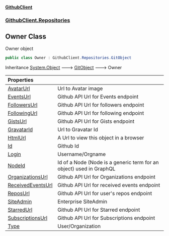 #### [GithubClient](index 'index')
### [GithubClient.Repositories](GithubClient.Repositories 'GithubClient.Repositories')

## Owner Class

Owner object

```csharp
public class Owner : GithubClient.Repositories.GitObject
```

Inheritance [System.Object](https://docs.microsoft.com/en-us/dotnet/api/System.Object 'System.Object') &#129106; [GitObject](GithubClient.Repositories.GitObject 'GithubClient.Repositories.GitObject') &#129106; Owner

| Properties | |
| :--- | :--- |
| [AvatarUrl](GithubClient.Repositories.Owner.AvatarUrl 'GithubClient.Repositories.Owner.AvatarUrl') | Url to Avatar image |
| [EventsUrl](GithubClient.Repositories.Owner.EventsUrl 'GithubClient.Repositories.Owner.EventsUrl') | Github API Url for Events endpoint |
| [FollowersUrl](GithubClient.Repositories.Owner.FollowersUrl 'GithubClient.Repositories.Owner.FollowersUrl') | Github API Url for followers endpoint |
| [FollowingUrl](GithubClient.Repositories.Owner.FollowingUrl 'GithubClient.Repositories.Owner.FollowingUrl') | Github API Url for following endpoint |
| [GistsUrl](GithubClient.Repositories.Owner.GistsUrl 'GithubClient.Repositories.Owner.GistsUrl') | Github API Url for Gists endpoint |
| [GravatarId](GithubClient.Repositories.Owner.GravatarId 'GithubClient.Repositories.Owner.GravatarId') | Url to Gravatar Id |
| [HtmlUrl](GithubClient.Repositories.Owner.HtmlUrl 'GithubClient.Repositories.Owner.HtmlUrl') | A Url to view this object in a browser |
| [Id](GithubClient.Repositories.Owner.Id 'GithubClient.Repositories.Owner.Id') | Github Id |
| [Login](GithubClient.Repositories.Owner.Login 'GithubClient.Repositories.Owner.Login') | Username/Orgname |
| [NodeId](GithubClient.Repositories.Owner.NodeId 'GithubClient.Repositories.Owner.NodeId') | Id of a Node (Node is a generic term for an object) used in GraphQL |
| [OrganizationsUrl](GithubClient.Repositories.Owner.OrganizationsUrl 'GithubClient.Repositories.Owner.OrganizationsUrl') | Github API Url for Organizations endpoint |
| [ReceivedEventsUrl](GithubClient.Repositories.Owner.ReceivedEventsUrl 'GithubClient.Repositories.Owner.ReceivedEventsUrl') | Github API Url for received events endpoint |
| [ReposUrl](GithubClient.Repositories.Owner.ReposUrl 'GithubClient.Repositories.Owner.ReposUrl') | Github API Url for user's repos endpoint |
| [SiteAdmin](GithubClient.Repositories.Owner.SiteAdmin 'GithubClient.Repositories.Owner.SiteAdmin') | Enterprise SiteAdmin |
| [StarredUrl](GithubClient.Repositories.Owner.StarredUrl 'GithubClient.Repositories.Owner.StarredUrl') | Github API Url for Starred endpoint |
| [SubscriptionsUrl](GithubClient.Repositories.Owner.SubscriptionsUrl 'GithubClient.Repositories.Owner.SubscriptionsUrl') | Github API Url for Subscriptions endpoint |
| [Type](GithubClient.Repositories.Owner.Type 'GithubClient.Repositories.Owner.Type') | User/Organization |
